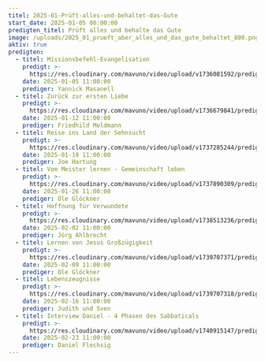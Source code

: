 ```yaml
---
titel: 2025-01-Prüft-alles-und-behaltet-das-Gute
start_date: 2025-01-05 00:00:00
predigten_titel: Prüft alles und behalte das Gute
image: /uploads/2025_01_prueft_aber_alles_und_das_gute_behaltet_800.png
aktiv: true
predigten:
  - titel: Missionsbefehl-Evangelisation
    predigt: >-
      https://res.cloudinary.com/mavuno/video/upload/v1736081592/predigten/2025-01/20250105_GoDi_Mavuno_Berlin_Missionsbefehl-Evangelisation.mp3  
    date: 2025-01-05 11:00:00
    prediger: Yannick Masanell
  - titel: Zurück zur ersten Liebe
    predigt: >-
      https://res.cloudinary.com/mavuno/video/upload/v1736679841/predigten/2025-01/20250112_Zur%C3%BCck_zur_ersten_Liebe.mp3
    date: 2025-01-12 11:00:00
    prediger: Friedhild Moldmann
  - titel: Reise ins Land der Sehnsucht
    predigt: >-
      https://res.cloudinary.com/mavuno/video/upload/v1737285244/predigten/2025-01/20250119__Reise_ins_Land_der_Sehnsucht.mp3
    date: 2025-01-19 11:00:00
    prediger: Joe Hartung
  - titel: Vom Meister lernen - Gemeinschaft leben
    predigt: >-
      https://res.cloudinary.com/mavuno/video/upload/v1737890309/predigten/2025-01/20250126_Handel_wie_Jesus_gehandelt_hat_Gemeinschaft.mp3
    date: 2025-01-26 11:00:00
    prediger: Ole Glöckner
  - titel: Hoffnung für Verwundete
    predigt: >- 
      https://res.cloudinary.com/mavuno/video/upload/v1738513236/predigten/2025-02/2025-02-02.mp3
    date: 2025-02-02 11:00:00
    prediger: Jörg Ahlbrecht
  - titel: Lernen von Jesus Großzügigkeit
    predigt: >- 
      https://res.cloudinary.com/mavuno/video/upload/v1739707371/predigten/2025-02/20250209_Lernen_von_Jesus_Gro%C3%9Fz%C3%BCgigkeit_Ole.mp3
    date: 2025-02-09 11:00:00
    prediger: Ole Glöckner
  - titel: Lebenszeugnisse 
    predigt: >- 
      https://res.cloudinary.com/mavuno/video/upload/v1739707318/predigten/2025-02/20250216_Lebenszeugnisse_von_Judith_und_Sven.mp3
    date: 2025-02-16 11:00:00
    prediger: Judith und Sven
  - titel: Interview Daniel - 4 Phasen des Sabbaticals 
    predigt: >- 
      https://res.cloudinary.com/mavuno/video/upload/v1740915147/predigten/2025-03/20250302_Gott_liebt_dich_wirklich.mp3
    date: 2025-02-23 11:00:00
    prediger: Daniel Flechsig
---
```

